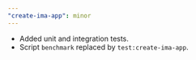 ```yaml
---
"create-ima-app": minor
---
```


- Added unit and integration tests.
- Script `benchmark` replaced by `test:create-ima-app`.
